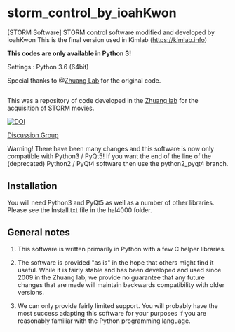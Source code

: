 # storm_control_by_ioahKwon
[STORM Software] STORM control software modified and developed by ioahKwon
This is the final version used in Kimlab (https://kimlab.info)

**This codes are only available in Python 3!**

Settings : Python 3.6 (64bit)

Special thanks to @[Zhuang Lab](http://zhuang.harvard.edu) for the original code.

##

This was a repository of code developed in the [Zhuang lab](http://zhuang.harvard.edu) for the acquisition of STORM movies.

[![DOI](https://zenodo.org/badge/15257214.svg)](https://zenodo.org/badge/latestdoi/15257214)

[Discussion Group](https://groups.google.com/d/forum/storm-analysis)

Warning! There have been many changes and this software is now only compatible with Python3 / PyQt5! If you want the end of the line of the (deprecated) Python2 / PyQt4 software then use the python2_pyqt4 branch.

## Installation ##
You will need Python3 and PyQt5 as well as a number of other libraries. Please see the Install.txt file in the hal4000 folder.

## General notes ##
1. This software is written primarily in Python with a few C helper libraries.

2. The software is provided "as is" in the hope that others might find it useful. While it is fairly stable and has been developed and used since 2009 in the Zhuang lab, we provide no guarantee that any future changes that are made will maintain backwards compatibility with older versions.

3. We can only provide fairly limited support. You will probably have the most success adapting this software for your purposes if you are reasonably familiar with the Python programming language.
